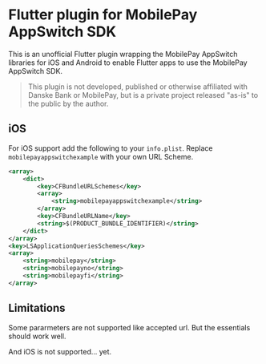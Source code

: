 # Flutter plugin for MobilePay AppSwitch SDK

This is an unofficial Flutter plugin wrapping the MobilePay AppSwitch libraries for iOS and Android to enable Flutter apps to use the MobilePay AppSwitch SDK.

> This plugin is not developed, published or otherwise affiliated with Danske Bank or MobilePay, but is a private project released "as-is" to the public by the author.  

## iOS

For iOS support add the following to your `info.plist`. Replace  `mobilepayappswitchexample` with your own URL Scheme.

```xml
<array>
    <dict>
        <key>CFBundleURLSchemes</key>
        <array>
            <string>mobilepayappswitchexample</string>
        </array>
        <key>CFBundleURLName</key>
        <string>$(PRODUCT_BUNDLE_IDENTIFIER)</string>
    </dict>
</array>
<key>LSApplicationQueriesSchemes</key>
<array>
    <string>mobilepay</string>
    <string>mobilepayno</string>
    <string>mobilepayfi</string>
</array>
```

## Limitations

Some pararmeters are not supported like accepted url. But the essentials should work well.

And iOS is not supported... yet.
